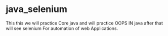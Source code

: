 # java_selenium
This this we will practice Core java
and will practice OOPS IN java
after that will see selenium For automation of web Applications.

